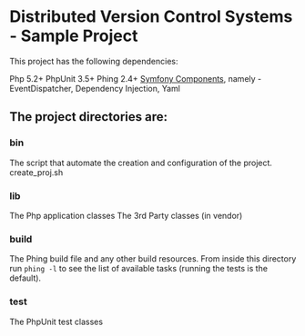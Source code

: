 # Distributed Version Control Systems - Sample Project

This project has the following dependencies:

Php 5.2+
PhpUnit 3.5+
Phing 2.4+
[Symfony Components](http://components.symfony-project.org), namely -  
  EventDispatcher, Dependency Injection, Yaml

## The project directories are:

### bin

The script that automate the creation and configuration of the project.
create_proj.sh 

### lib

The Php application classes
The 3rd Party classes (in vendor)

### build 

The Phing build file and any other build resources.
From inside this directory run `phing -l` to see the list of 
available tasks (running the tests is the default).

### test

The PhpUnit test classes 
